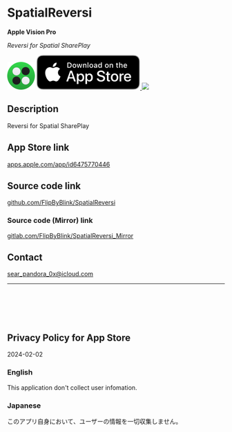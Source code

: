 SpatialReversi
==============
__Apple Vision Pro__

_Reversi for Spatial SharePlay_

<img src="SpatialReversi/Supporting files/README assets/icon.png" width="64">

<a href="https://apps.apple.com/app/id6475770446" target="blank">
    <img src="SpatialReversi/Supporting files/README assets/appstore_badge.svg">
</a>

<img src="SpatialReversi/Supporting files/README assets/screenshot1200w.png" width="600">


Description
------------
Reversi for Spatial SharePlay


App Store link
---------------
[apps.apple.com/app/id6475770446](https://apps.apple.com/app/id6475770446)


Source code link
-----------------
[github.com/FlipByBlink/SpatialReversi](https://github.com/FlipByBlink/SpatialReversi)

### Source code (Mirror) link
[gitlab.com/FlipByBlink/SpatialReversi_Mirror](https://gitlab.com/FlipByBlink/SpatialReversi_Mirror)


Contact
--------
sear_pandora_0x@icloud.com


* * *

<br>
<br>
<br>
<br>


Privacy Policy for App Store
----------------------------
2024-02-02

### English
This application don't collect user infomation.

### Japanese
このアプリ自身において、ユーザーの情報を一切収集しません。


<br>
<br>
<br>
<br>


<!-- URL "Support page for App Store" -->
<!-- https://flipbyblink.github.io/SpatialReversi/ -->
<!-- URL "Privacy Policy for App Store" -->
<!-- https://flipbyblink.github.io/SpatialReversi/#privacy-policy-for-app-store -->
